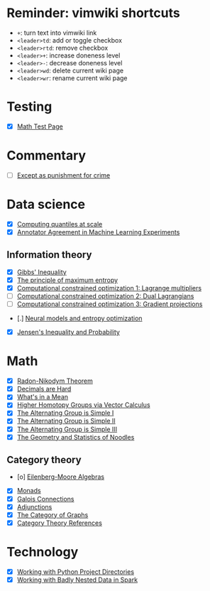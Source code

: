 # Reminder: vimwiki shortcuts
- `+`: turn text into vimwiki link
- `<leader>td`: add or toggle checkbox
- `<leader>rtd`: remove checkbox
- `<leader>+`: increase doneness level
- `<leader>-`: decrease doneness level
- `<leader>wd`: delete current wiki page
- `<leader>wr`: rename current wiki page

# Testing
- [X] [Math Test Page](test/2017-02-12-math-test)

# Commentary
- [ ] [Except as punishment for crime](commentary/2022-06-19-slavery-peonage)

# Data science
- [X] [Computing quantiles at scale](ds/2020-06-21-compute-quantiles)
- [X] [Annotator Agreement in Machine Learning Experiments](ds/2018-02-12-iaa)

## Information theory
- [X] [Gibbs' Inequality](ds/info-theory/2019-05-27-gibbs-inequality)
- [X] [The principle of maximum entropy](ds/info-theory/2022-01-27-max-entropy)
- [X] [Computational constrained optimization 1: Lagrange multipliers](ds/info-theory/2022-01-31-constrained-optimization-1)
- [ ] [Computational constrained optimization 2: Dual Lagrangians](ds/info-theory/2022-01-31-constrained-optimization-2)
- [ ] [Computational constrained optimization 3: Gradient projections](ds/info-theory/2022-01-31-constrained-optimization-3)
- [.] [Neural models and entropy optimization](ds/info-theory/2021-02-21-neural-entropy)
- [X] [Jensen's Inequality and Probability](math/2019-09-01-jensen-inequality)

# Math
- [X] [Radon-Nikodym Theorem](math/2019-05-27-radon-nikodym)
- [X] [Decimals are Hard](math/2018-04-14-decimals)
- [X] [What's in a Mean](math/2017-03-11-averages)
- [X] [Higher Homotopy Groups via Vector Calculus](math/2014-12-09-higher-homotopy-calculus)
- [X] [The Alternating Group is Simple I](math/2014-04-19-alternating-simple-1)
- [X] [The Alternating Group is Simple II](math/2014-04-19-alternating-simple-2)
- [X] [The Alternating Group is Simple III](math/2014-04-19-alternating-simple-3)
- [X] [The Geometry and Statistics of Noodles](math/2013-01-07-crofton)

## Category theory
- [o] [Eilenberg-Moore Algebras](math/category-theory/2017-09-16-eilenberg-moore)
- [X] [Monads](math/category-theory/2017-09-13-monads)
- [X] [Galois Connections](math/category-theory/2017-09-02-galois_connections)
- [X] [Adjunctions](math/category-theory/2017-09-02-adjunctions)
- [X] [The Category of Graphs](math/category-theory/2017-05-03-graphs)
- [X] [Category Theory References](math/category-theory/2017-04-28-references)

# Technology
- [X] [Working with Python Project Directories](tech/2020-03-05-gitroot)
- [X] [Working with Badly Nested Data in Spark](tech/2019-05-05-nested-spark)
